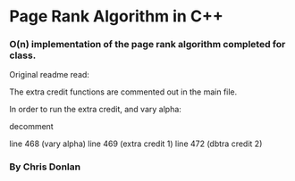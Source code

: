 # Page Rank Algorithm in C++
### O(n) implementation of the page rank algorithm completed for class. 

Original readme read: 

The extra credit functions are commented out in the main file.  

In order to run the extra credit, and vary alpha:

decomment 

line 468 (vary alpha) 
line 469 (extra credit 1)
line 472 (dbtra credit 2) 


### By Chris Donlan
